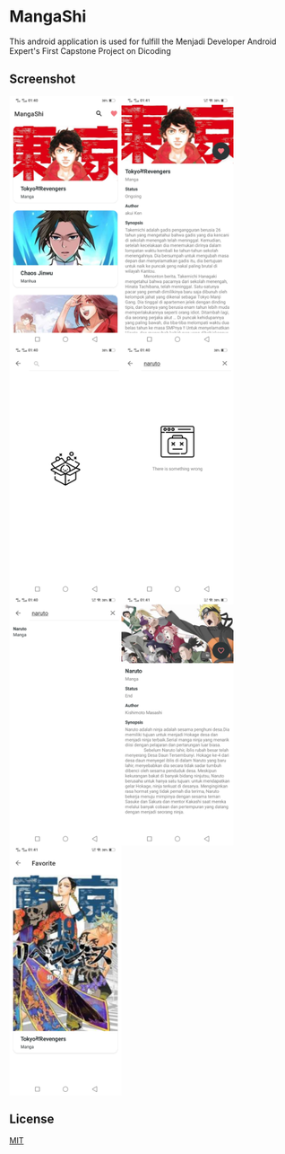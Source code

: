 # MangaShi

This android application is used for fulfill the Menjadi Developer Android Expert's First Capstone Project on Dicoding

## Screenshot

<div><img src="/readme/home.jpg" alt="Home" width="200" align="left"><img src="/readme/home_detail.jpg" alt="Home to detail" width="200"  align="left"/><img src="/readme/search.jpg" alt="Search" width="200"  align="left"/><img src="/readme/search_failed.jpg" alt="Search failed" width="200"  align="left"/><img src="/readme/search_success.jpg" alt="Search success" width="200"  align="left"/><img src="/readme/search_detail.jpg" alt="Search to detail" width="200"  align="left"/><img src="/readme/favorite.jpg" alt="Favorite" width="200" align="left"/><div style="clear:both;"></div></div>

## License
[MIT](https://choosealicense.com/licenses/mit/)